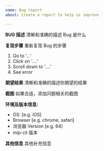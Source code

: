```yaml
---
name: Bug report
about: Create a report to help us improve

---
```


**BUG 描述**
清晰和准确的描述 Bug 是什么

**复现步骤**
重新复现 Bug 的步骤
1. Go to '...'
2. Click on '....'
3. Scroll down to '....'
4. See error

**期望结果**
清晰和准确的描述你期望的结果

**截图**
如果合适，添加问题相关的截图

**环境及版本信息:**
 - OS: [e.g. iOS]
 - Browser [e.g. chrome, safari]
 - 浏览器 Version [e.g. 64]
 - mip-cli 版本

**其他信息**
其他补充信息
